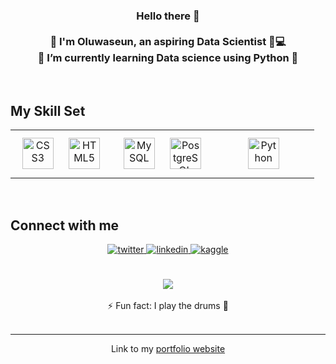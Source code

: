 ### <div align="center">Hello there 👋 <br><br> 👨‍ I'm Oluwaseun, an aspiring Data Scientist 👨💻<br>🌱 I’m currently learning Data science using Python 🌱</div>  

  
<br/>  

## My Skill Set  
<table><tr><td valign="top" width="33%">

<div align="center">  
<a href="https://www.w3schools.com/css/" target="_blank"><img style="margin: 10px" src="https://profilinator.rishav.dev/skills-assets/css3-original-wordmark.svg" alt="CSS3" height="50" /></a>  
<a href="https://en.wikipedia.org/wiki/HTML5" target="_blank"><img style="margin: 10px" src="https://profilinator.rishav.dev/skills-assets/html5-original-wordmark.svg" alt="HTML5" height="50" /></a>  
</div>

</td><td valign="top" width="33%">

<div align="center">  
<a href="https://www.mysql.com/" target="_blank"><img style="margin: 10px" src="https://profilinator.rishav.dev/skills-assets/mysql-original-wordmark.svg" alt="MySQL" height="50" /></a>  
<a href="https://www.postgresql.org/" target="_blank"><img style="margin: 10px" src="https://profilinator.rishav.dev/skills-assets/postgresql-original-wordmark.svg" alt="PostgreSQL" height="50" /></a>  
</div>

</td><td valign="top" width="33%">

<div align="center">  
<a href="https://www.python.org/" target="_blank"><img style="margin: 10px" src="https://profilinator.rishav.dev/skills-assets/python-original.svg" alt="Python" height="50" /></a>  
</div>

</td></tr></table>  

<br/>  


## Connect with me  
<div align="center">
<a href="https://twitter.com/iamzadon" target="_blank">
<img src=https://img.shields.io/badge/twitter-%2300acee.svg?&style=for-the-badge&logo=twitter&logoColor=white alt=twitter style="margin-bottom: 5px;" />
</a>
<a href="https://linkedin.com/in/oluwaseun-ogundeko-54551b234" target="_blank">
<img src=https://img.shields.io/badge/linkedin-%231E77B5.svg?&style=for-the-badge&logo=linkedin&logoColor=white alt=linkedin style="margin-bottom: 5px;" />
</a>
<a href="https://www.kaggle.com/oluwaseunogundeko" target="_blank">
<img src=https://img.shields.io/badge/kaggle-%2344BAE8.svg?&style=for-the-badge&logo=kaggle&logoColor=white alt=kaggle style="margin-bottom: 5px;" />
</a>  
</div>  
  

<br/>  


<!-- ## Github Stats 
[![Top Langs](https://github-readme-stats.vercel.app/api/top-langs/?username=iamunik&layout=compact)](https://github.com/anuraghazra/github-readme-stats)
![iamunik GitHub stats](https://github-readme-stats.vercel.app/api?username=iamunik&show_icons=true&bg_color=FFFFFF)
 -->
<br/>  

<div align="center">
<img src="https://komarev.com/ghpvc/?username=iamunik&&style=flat-square" align="center" />
</div>  

<br/>

<div align="center">
⚡ Fun fact: I play the drums 🥁  
</div>
<br/>

----
<div align="center">Link to my <a href="https://oluwaseun-ogundeko.netlify.app/" target="_blank">portfolio website</a></div>
